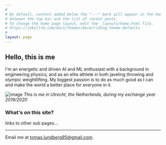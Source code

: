 ```yaml
---
#
# By default, content added below the "---" mark will appear in the home page
# between the top bar and the list of recent posts.
# To change the home page layout, edit the _layouts/home.html file.
# https://jekyllrb.com/docs/themes/#overriding-theme-defaults
#
layout: page
---
```


## Hello, this is me
I'm an energetic and driven AI and ML enthusiast with a background in engineering physics, and as an elite athlete in both javeling throwing and olympic weightlifting. My biggest passion is to do as much good as I can and make the world a better place for everyone in it. 

![image](https://drive.google.com/uc?export=view&id=1Jxga8Q1ZMHlcMkXMeiIQDakRAkPuiQn0)
_This is me in Utrecht, the Netherlands, during my exchange year 2019/2020_

### What's on this site?
links to other sub pages...


---

Email me at [tomas.lundberg95@gmail.com](mailto:tomas.lundberg95@gmail.com).

